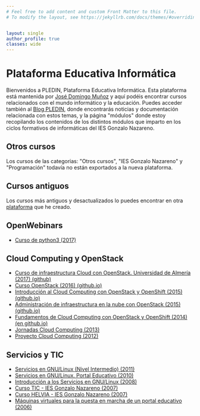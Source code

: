 ```yaml
---
# Feel free to add content and custom Front Matter to this file.
# To modify the layout, see https://jekyllrb.com/docs/themes/#overriding-theme-defaults


layout: single
author_profile: true
classes: wide
---
```

# Plataforma Educativa Informática

Bienvenidos a PLEDIN, Plataforma Educativa Informática. Esta plataforma está mantenida por [José Domingo Muñoz](https://www.josedomingo.org/pledin/about/) y aquí podéis encontrar cursos relacionados con el mundo informático y la educación. Puedes acceder también al [Blog PLEDIN](https://www.josedomingo.org/), donde encontrarás noticias y documentación relacionada con estos temas, y la página "módulos" donde estoy recopilando los contenidos de los distintos módulos que imparto en los ciclos formativos de informáticas del IES Gonzalo Nazareno. 

## Otros cursos 

Los cursos de las categorias: "Otros cursos", "IES Gonzalo Nazareno" y "Programación" todavía no están exportados a la nueva plataforma.

## Cursos antiguos

Los cursos más antiguos y desactualizados lo puedes encontrar en otra [plataforma](http://pledin.gnomio.com) que he creado.

## OpenWebinars

<!--
* [Introducción a la programación con pseudocódigo (2018)](cursos/programacion/)
* [Curso Apache2.4 (2018)](cursos/apache24/)
* [Curso sobre Flask (Miniframework python para desarrollar páginas web) (2017)](cursos/flask/)
-->
* [Curso de python3 (2017)](cursos/python3/)

## Cloud Computing y OpenStack

* [Curso de infraestructura Cloud con OpenStack. Universidad de Almería (2017) (github)](https://github.com/iesgn/curso-ual17)
* [Curso OpenStack (2016) (github.io)](http://iesgn.github.io/emergya/)
* [Introducción al Cloud Computing con OpenStack y OpenShift (2015) (github.io)](http://iesgn.github.io/cloud3/)
* [Administración de infraestructura en la nube con OpenStack (2015) (github.io)](http://iesgn.github.io/cloud2/)
* [Fundamentos de Cloud Computing con OpenStack y OpenShift (2014) (en github.io)](http://iesgn.github.com/cloud)
* [Jornadas Cloud Computing (2013)](cursos/cloud2013)
* [Proyecto Cloud Computing (2012)](cursos/cloud2012)

## Servicios y TIC

* [Servicios en GNU/Linux (Nivel Intermedio) (2011)](cursos/servicios2011)
* [Servicios en GNU/Linux. Portal Educativo (2010)](cursos/servicios2010)
* [Introducción a los Servicios en GNU/Linux (2008)](cursos/servicios2008)
* [Curso TIC - IES Gonzalo Nazareno (2007)](cursos/tic2007)
* [Curso HELVIA - IES Gonzalo Nazareno (2007)](cursos/helvia2007)
* [Máquinas virtuales para la puesta en marcha de un portal educativo (2006)](cursos/mv2006)